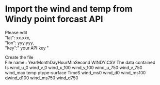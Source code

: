 # Import the wind and temp from Windy point forcast API

Please edit  
"lat": xx.xxx,    
"lon": yyy.yyy,  
"key":" your API key "  

Create the file  
File name : YearMonthDayHourMinSecond WINDY.CSV
The data contained 
ts	wind_u_0	wind_v_0	wind_u_100	wind_v_100	wind_u_750	wind_v_750	wind_max	temp	ptype-surface	TimeS	wind_ms0	wind_d0	wind_ms100	dwind_d100	wind_ms750	wind_d750

